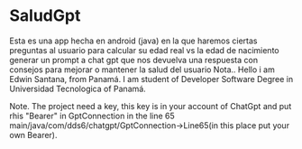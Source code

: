 # SaludGpt
Esta es una app hecha en android (java) en la que haremos ciertas preguntas al usuario para calcular su edad real vs la edad de nacimiento generar un prompt a chat gpt que nos devuelva una respuesta con consejos para mejorar o mantener la salud del usuario
Nota..
Hello i am Edwin Santana, from Panamá.
I am student of Developer Software Degree in Universidad Tecnologica of Panamá. 

Note.
The project need a key, this key is in your account of ChatGpt and put rhis "Bearer" in GptConnection in the line 65 
main/java/com/dds6/chatgpt/GptConnection->Line65(in this place put your own Bearer).
